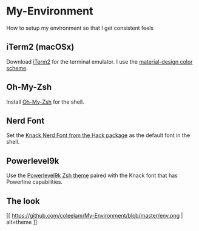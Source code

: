 # My-Environment
How to setup my environment so that I get consistent feels
## iTerm2 (macOSx)
Download [iTerm2](https://www.iterm2.com/) for the terminal emulator.
I use the [material-design color scheme](https://github.com/MartinSeeler/iterm2-material-design#how-to-use-it).
## Oh-My-Zsh
Install [Oh-My-Zsh](https://github.com/robbyrussell/oh-my-zsh#getting-started) for the shell.
## Nerd Font
Set the [Knack Nerd Font from the Hack package](https://github.com/ryanoasis/nerd-fonts#font-installation) as the default font in the shell.
## Powerlevel9k
Use the [Powerlevel9k Zsh theme](https://github.com/bhilburn/powerlevel9k#installation) paired with the Knack font that has Powerline capabilities.

## The look
[[ https://github.com/coleelam/My-Environment/blob/master/env.png | alt=theme ]]
